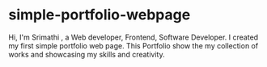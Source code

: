 # simple-portfolio-webpage
Hi, I'm Srimathi , a Web developer, Frontend, Software Developer. I created my first simple portfolio web page. This Portfolio show the my collection of works and showcasing my skills and creativity. 
